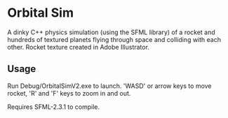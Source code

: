 # Orbital Sim
A dinky C++ physics simulation (using the SFML library) of a rocket and hundreds of textured planets flying through space and colliding with each other. Rocket texture created in Adobe Illustrator.

## Usage
Run Debug/OrbitalSimV2.exe to launch. 'WASD' or arrow keys to move rocket, 'R' and 'F' keys to zoom in and out.

Requires SFML-2.3.1 to compile.
